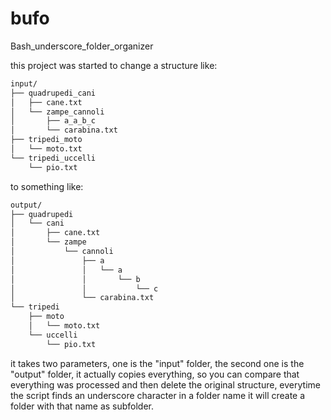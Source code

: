# bufo
Bash_underscore_folder_organizer

this project was started to change a structure like:
```bash
input/
├── quadrupedi_cani
│   ├── cane.txt
│   └── zampe_cannoli
│       ├── a_a_b_c
│       └── carabina.txt
├── tripedi_moto
│   └── moto.txt
└── tripedi_uccelli
    └── pio.txt
```
    
to something like:
```bash
output/
├── quadrupedi
│   └── cani
│       ├── cane.txt
│       └── zampe
│           └── cannoli
│               ├── a
│               │   └── a
│               │       └── b
│               │           └── c
│               └── carabina.txt
└── tripedi
    ├── moto
    │   └── moto.txt
    └── uccelli
        └── pio.txt
```
        
it takes two parameters, one is the "input" folder, the second one is the "output" folder, it actually copies everything, 
so you can compare that everything was processed and then delete the original structure, everytime the script finds an 
underscore character in a folder name it will create a folder with that name as subfolder.
